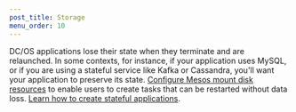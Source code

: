 ```yaml
---
post_title: Storage
menu_order: 10
---
```


DC/OS applications lose their state when they terminate and are relaunched. In some contexts, for instance, if your application uses MySQL, or if you are using a stateful service like Kafka or Cassandra, you'll want your application to preserve its state. [Configure Mesos mount disk resources](/docs/1.7/usage/mount-disk-resources/) to enable users to create tasks that can be restarted without data loss. [Learn how to create stateful applications](/docs/1.7/usage/persistent-volume/).
